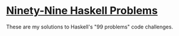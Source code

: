 # [Ninety-Nine Haskell Problems](https://wiki.haskell.org/H-99:_Ninety-Nine_Haskell_Problems)

These are my solutions to Haskell's "99 problems" code challenges.
